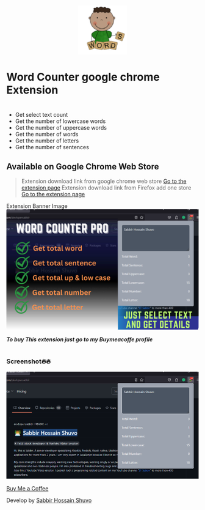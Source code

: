 <p align="center" width="100%">
  <img src="./icon/icon128.png" alt="word counter pro logo" />
</p>

# Word Counter google chrome Extension

#

- Get select text count
- Get the number of lowercase words
- Get the number of uppercase words
- Get the number of words
- Get the number of letters
- Get the number of sentences

## Available on Google Chrome Web Store
> Extension download link from google chrome web store [Go to the extension page](#)
> Extension download link from Firefox add one store [Go to the extension page](#)

Extension Banner Image
![bannerImage](./screenshot/word%20counter.png)


***To buy This extension just go to my Buymeacoffe profile***

# 

### Screenshot🔥🔥
![screenshot](./screenshot/1.png)

[Buy Me a Coffee](https://www.buymeacoffee.com/devlopersabbir)

Develop by [Sabbir Hossain Shuvo](https://www.showwcase.com/devlopersabbir)
